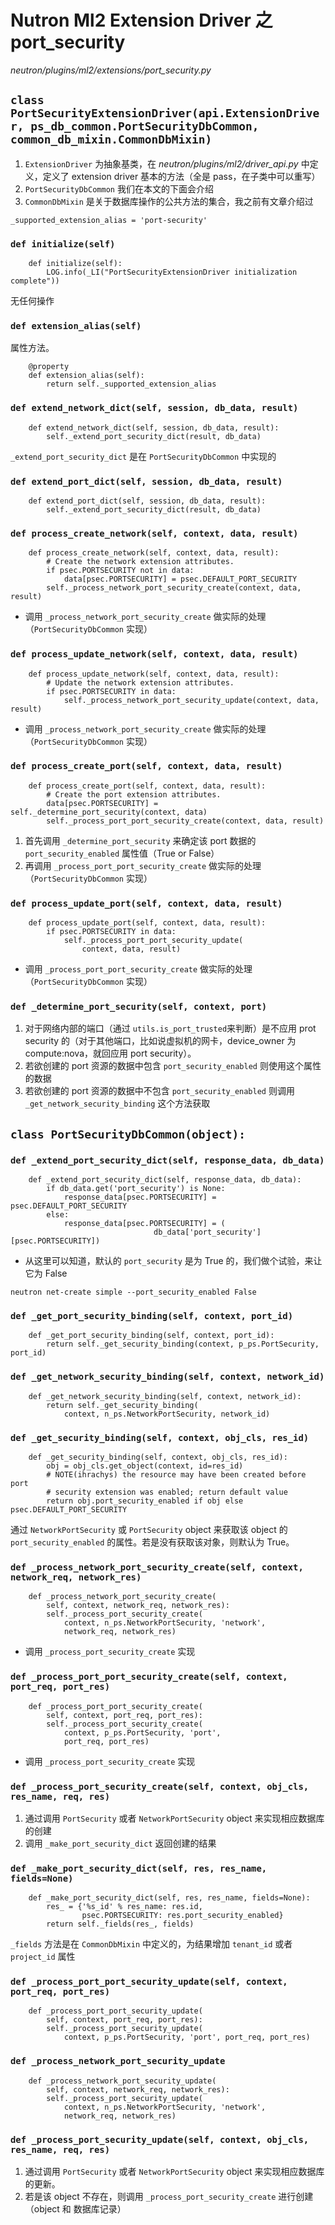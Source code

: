 # Nutron Ml2 Extension Driver 之 port_security

*neutron/plugins/ml2/extensions/port_security.py*

## `class PortSecurityExtensionDriver(api.ExtensionDriver, ps_db_common.PortSecurityDbCommon, common_db_mixin.CommonDbMixin)`

1. `ExtensionDriver` 为抽象基类，在 *neutron/plugins/ml2/driver_api.py* 中定义，定义了 extension driver 基本的方法（全是 pass，在子类中可以重写）
2. `PortSecurityDbCommon` 我们在本文的下面会介绍
3. `CommonDbMixin` 是关于数据库操作的公共方法的集合，我之前有文章介绍过

`_supported_extension_alias = 'port-security'`

### `def initialize(self)`

```
    def initialize(self):                                                                                                                                              
        LOG.info(_LI("PortSecurityExtensionDriver initialization complete"))
```

无任何操作

### `def extension_alias(self)`

属性方法。

```
    @property
    def extension_alias(self):
        return self._supported_extension_alias
```

### `def extend_network_dict(self, session, db_data, result)`

```
    def extend_network_dict(self, session, db_data, result):                                                                                                           
        self._extend_port_security_dict(result, db_data)
```

`_extend_port_security_dict` 是在 `PortSecurityDbCommon` 中实现的

### `def extend_port_dict(self, session, db_data, result)`

```
    def extend_port_dict(self, session, db_data, result):                                                                                                              
        self._extend_port_security_dict(result, db_data)
```

### `def process_create_network(self, context, data, result)`

```
    def process_create_network(self, context, data, result):                                                                                                           
        # Create the network extension attributes.
        if psec.PORTSECURITY not in data:
            data[psec.PORTSECURITY] = psec.DEFAULT_PORT_SECURITY
        self._process_network_port_security_create(context, data, result)
```

* 调用 `_process_network_port_security_create` 做实际的处理（`PortSecurityDbCommon` 实现）

### `def process_update_network(self, context, data, result)`

```
    def process_update_network(self, context, data, result):                                                                                                           
        # Update the network extension attributes.
        if psec.PORTSECURITY in data:
            self._process_network_port_security_update(context, data, result)
```

* 调用 `_process_network_port_security_create` 做实际的处理（`PortSecurityDbCommon` 实现）

### `def process_create_port(self, context, data, result)`

```
    def process_create_port(self, context, data, result):
        # Create the port extension attributes.
        data[psec.PORTSECURITY] = self._determine_port_security(context, data)
        self._process_port_port_security_create(context, data, result)
```

1. 首先调用 `_determine_port_security` 来确定该 port 数据的 `port_security_enabled` 属性值（True or False）
2. 再调用 `_process_port_port_security_create` 做实际的处理（`PortSecurityDbCommon` 实现）

### `def process_update_port(self, context, data, result)`

```
    def process_update_port(self, context, data, result):
        if psec.PORTSECURITY in data:                                                                                                                                  
            self._process_port_port_security_update(
                context, data, result)
```

* 调用 `_process_port_port_security_create` 做实际的处理（`PortSecurityDbCommon` 实现）

### `def _determine_port_security(self, context, port)`

1. 对于网络内部的端口（通过 `utils.is_port_trusted`来判断）是不应用 prot security 的（对于其他端口，比如说虚拟机的网卡，device_owner 为 compute:nova，就回应用 port security）。
2. 若欲创建的 port 资源的数据中包含 `port_security_enabled` 则使用这个属性的数据
3. 若欲创建的 port 资源的数据中不包含 `port_security_enabled` 则调用 `_get_network_security_binding` 这个方法获取

## `class PortSecurityDbCommon(object):`

### `def _extend_port_security_dict(self, response_data, db_data)`

```
    def _extend_port_security_dict(self, response_data, db_data):
        if db_data.get('port_security') is None:
            response_data[psec.PORTSECURITY] = psec.DEFAULT_PORT_SECURITY
        else:
            response_data[psec.PORTSECURITY] = ( 
                                db_data['port_security'][psec.PORTSECURITY])
```

* 从这里可以知道，默认的 `port_security` 是为 True 的，我们做个试验，来让它为 False

```
neutron net-create simple --port_security_enabled False
```

### `def _get_port_security_binding(self, context, port_id)`

```
    def _get_port_security_binding(self, context, port_id):                                                                                                            
        return self._get_security_binding(context, p_ps.PortSecurity, port_id)
```

### `def _get_network_security_binding(self, context, network_id)`

```
    def _get_network_security_binding(self, context, network_id):                                                                                                      
        return self._get_security_binding(
            context, n_ps.NetworkPortSecurity, network_id)
```

### `def _get_security_binding(self, context, obj_cls, res_id)`

```
    def _get_security_binding(self, context, obj_cls, res_id):                                                                                                         
        obj = obj_cls.get_object(context, id=res_id)
        # NOTE(ihrachys) the resource may have been created before port
        # security extension was enabled; return default value
        return obj.port_security_enabled if obj else psec.DEFAULT_PORT_SECURITY
```

通过 `NetworkPortSecurity` 或 `PortSecurity` object 来获取该 object 的 `port_security_enabled` 的属性。若是没有获取该对象，则默认为 True。

### `def _process_network_port_security_create(self, context, network_req, network_res)`

```
    def _process_network_port_security_create(
        self, context, network_req, network_res):                                                                                                                      
        self._process_port_security_create(
            context, n_ps.NetworkPortSecurity, 'network',
            network_req, network_res)
```

* 调用 `_process_port_security_create` 实现

### `def _process_port_port_security_create(self, context, port_req, port_res)`

```
    def _process_port_port_security_create(
        self, context, port_req, port_res):
        self._process_port_security_create(
            context, p_ps.PortSecurity, 'port',
            port_req, port_res)
```

* 调用 `_process_port_security_create` 实现

### `def _process_port_security_create(self, context, obj_cls, res_name, req, res)`

1. 通过调用 `PortSecurity` 或者 `NetworkPortSecurity` object 来实现相应数据库的创建
2. 调用 `_make_port_security_dict` 返回创建的结果

### `def _make_port_security_dict(self, res, res_name, fields=None)`

```
    def _make_port_security_dict(self, res, res_name, fields=None):
        res_ = {'%s_id' % res_name: res.id,
                psec.PORTSECURITY: res.port_security_enabled}
        return self._fields(res_, fields) 
```

`_fields` 方法是在 `CommonDbMixin` 中定义的，为结果增加 `tenant_id` 或者 `project_id` 属性

### `def _process_port_port_security_update(self, context, port_req, port_res)`

```
    def _process_port_port_security_update(                                                                                                                            
        self, context, port_req, port_res):
        self._process_port_security_update(
            context, p_ps.PortSecurity, 'port', port_req, port_res)
```

### `def _process_network_port_security_update`

```
    def _process_network_port_security_update(                                                                                                                         
        self, context, network_req, network_res):
        self._process_port_security_update( 
            context, n_ps.NetworkPortSecurity, 'network',
            network_req, network_res)
```

### `def _process_port_security_update(self, context, obj_cls, res_name, req, res)`

1. 通过调用 `PortSecurity` 或者 `NetworkPortSecurity` object 来实现相应数据库的更新。
2. 若是该 object 不存在，则调用 `_process_port_security_create` 进行创建（object 和 数据库记录）
